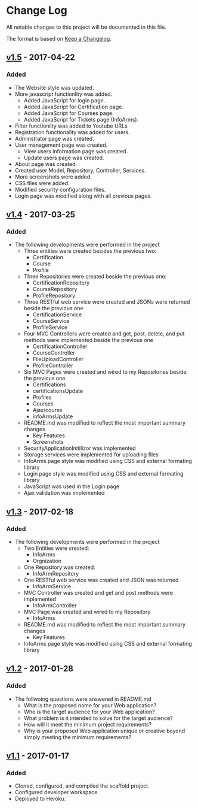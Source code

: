 # Change Log
All notable changes to this project will be documented in this file.

The format is based on [Keep a Changelog](http://keepachangelog.com/).

## [v1.5] - 2017-04-22
### Added
- The Website style was updated.
- More javascript functionlity was added.
    - Added JavaScript for login page.
    - Added JavaScript for Certification page.
    - Added JavaScript for Courses page.
    - Added JavaScript for Tickets page (InfoArms).
- Filter functionlity was added to Youtube URLs
- Registration functionality was added for users.
- Adminstrator page was created.
- User management page was created.
    - View users information page was created.
    - Update users page was created.
- About page was created.
- Created user Model, Repository, Controller, Services.
- More screenshots were added.
- CSS files were added.
- Modified security configuration files.
- Login page was modified along with all previous pages.

## [v1.4] - 2017-03-25
### Added
- The following developments were performed in the project
    - Three entities were created besides the previous two: 
        - Certification
        - Course
        - Profile
    - Three Repositories were created beside the previous one: 
        - CertificationRepository
        - CourseRepository
        - ProfileRepository
    - Three RESTful web service were created and JSONs were returned beside the previous one
        - CertificationService
        - CourseService
        - ProfileService
    - Four MVC Controllers were created and get, post, delete, and put methods were implemented beside the previous one
        - CertificationController
        - CourseController
        - FileUploadController
        - ProfileController
    - Six MVC Pages were created and wired to my Repositories beside the previous one
        - Certifications
        - certificationsUpdate
        - Profiles
        - Courses
        - Ajax/course
        - infoArmsUpdate
    - README.md was modified to reflect the most important summary changes
        - Key Features
        - Screenshots
    - SecurityApplicationInitilizor was implemented
    - Storage services were implemented for uploading files
    - InfoArms page style was modified using CSS and external formating library
    - Login page style was modified using CSS and external formating library
    - JavaScript was used in the Login page
    - Ajax validation was implemented

## [v1.3] - 2017-02-18
### Added
- The following developments were performed in the project
    - Two Entities were created: 
        - InfoArms
        - Orgnization
    - One Repository was created: 
        - InfoArmRepository
    - One RESTful web service was created and JSON was returned
        - InfoArmService
    - MVC Controller was created and get and post methods were implemented
        - InfoArmController
    - MVC Page was created and wired to my Repository
        - InfoArms
    - README.md was modified to reflect the most important summary changes
        - Key Features
    - InfoArms page style was modified using CSS and external formating library

## [v1.2] - 2017-01-28
### Added
- The follwoing questions were answered in README.md
    - What is the proposed name for your Web application?
    - Who is the target audience for your Web application?
    - What problem is it intended to solve for the target audience?
    - How will it meet the minimum project requirements?
    - Why is your proposed Web application unique or creative beyond simply meeting the minimum requirements?

## [v1.1] - 2017-01-17
### Added
- Cloned, configured, and compiled the scaffold project.
- Configured developer workspace.
- Deployed to Heroku.

[Unreleased]: https://github.com/infsci2560sp17/full-stack-web-FarisAlotibi/compare/v1.2...HEAD
[v1.5]: https://github.com/infsci2560sp17/full-stack-web-FarisAlotibi/compare/v1.4...v1.5
[v1.4]: https://github.com/infsci2560sp17/full-stack-web-FarisAlotibi/compare/v1.3...v1.4
[v1.3]: https://github.com/infsci2560sp17/full-stack-web-FarisAlotibi/compare/v1.2...v1.3
[v1.2]: https://github.com/infsci2560sp17/full-stack-web-FarisAlotibi/compare/v1.1...v1.2
[v1.1]: https://github.com/infsci2560sp17/full-stack-web-FarisAlotibi/compare/...v1.1